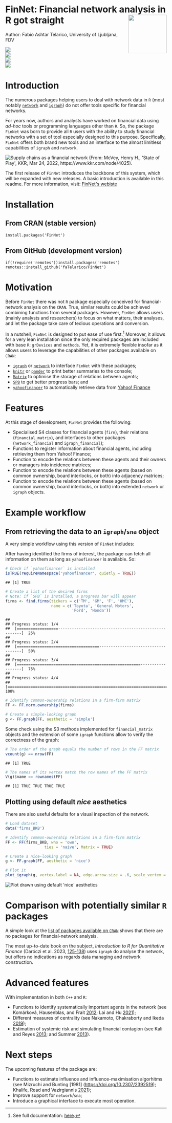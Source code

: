 # FinNet: Financial network analysis in R got straight <img src="man/figures/logo.png" align="right" width="120" alt = ''/>

Author: Fabio Ashtar Telarico, University of Ljubljana, FDV

<!-- badges: start -->

![](https://img.shields.io/badge/R%20CMD-passing-brightgreen)    
![](https://img.shields.io/badge/version-2.0.0-greem)    
![](https://img.shields.io/badge/CRAN-0.1.0-blue)    
![](https://img.shields.io/github/last-commit/fatelarico/finnet?logo=GitHub&logoColor=orange&style=plastic)

<!-- badges: end -->

# Introduction

The numerous packages helping users to deal with network data in `R` (most notably [`network`](https://statnet.org/) and [`igraph`](https://igraph.org/)) do not offer tools specific for financial networks.

For years now, authors and analysts have worked on financial data using *ad-hoc* tools or programming languages other than `R`. So, the package `FinNet` was born to provide all `R` users with the ability to study financial networks with a set of tool especially designed to this purpose. Specifically, `FinNet` offers both brand new tools and an interface to the almost limitless capabilities of `igraph` and `network`.

![Supply chains as a financial network (From: McVey, Henry H., 'State of Play', KKR, Mar 24, 2022, <https://www.kkr.com/node/4025>).](https://www.kkr.com/images/insights/images-69/charts-30.png)



The first release of `FinNet` introduces the backbone of this system, which will be expanded with new releases. A basic introduction is available in this readme. For more information, visit: [FinNet's webiste](https://fatelarico.github.io/FinNet.html)

# Installation

## From CRAN (stable version)

```         
install.packages('FinNet')
```

## From GitHub (development version)

```         
if(!require('remotes'))install.packages('remotes')
remotes::install_github('faTelarico/FinNet')
```

# Motivation

Before `FinNet` there was not `R` package especially conceived for financial-network analysis on the `CRAN`. True, similar results could be achieved combining functions from several packages. However, `FinNet` allows users (mainly analysts and researchers) to focus on what matters, their analyses, and let the package take care of tedious operations and conversion.

In a nutshell, `FinNet` is designed to put ease of use first.[^index-1] Moreover, it allows for a very lean installation since the only required packages are included with base `R`: `grDevices` and `methods`. Yet, it is extremely flexible insofar as it allows users to leverage the capabilities of other packages available on `CRAN`:

[^index-1]: See full documentation: [here]().

-   [`igraph`](https://CRAN.R-project.org/package=igraph) or [`network`](https://CRAN.R-project.org/package=network) to interface `FinNet` with these packages;
-   [`knitr`](https://CRAN.R-project.org/package=knitr) or [`pander`](https://CRAN.R-project.org/package=pander) to print better summaries to the console;
-   [`Matrix`](https://CRAN.R-project.org/package=Matrix) to optimise the storage of relations between agents;
-   [`SPB`](https://CRAN.R-project.org/package=SPB) to get better progress bars; and
-   [`yahoofinancer`](https://CRAN.R-project.org/package=yahoofinancer) to automatically retrieve data from [Yahoo! Finance](https://finance.yahoo.com/)

# Features

At this stage of development, `FinNet` provides the following:

-   Specialised S4 classes for financial agents (`firm`), their relations (`financial_matrix`), and interfaces to other packages (`network_financial` and `igraph_financial`);
-   Functions to register information about financial agents, including retrieving them from Yahoo! Finance;
-   Function to encode the relations between these agents and their owners or managers into incidence matrices;
-   Function to encode the relations between these agents (based on common ownership, board interlocks, or both) into adjacency matrices;
-   Function to encode the relations between these agents (based on common ownership, board interlocks, or both) into extended `network` or `igraph` objects.

# Example workflow

## From retrieving the data to an `igraph`/`sna` object

A very simple workflow using this version of `FinNet` includes:

After having identified the firms of interest, the package can fetch all information on them as long as `yahoofinancer` is available. So:

``` r
# Check if `yahoofinancer` is installed
isTRUE(requireNamespace('yahoofinancer', quietly = TRUE))
```

```         
## [1] TRUE
```

``` r
# Create a list of the desired firms
# Note: if `SPB` is installed, a progress bar will appear
firms <- find.firms(tickers = c('TM', 'GM', 'F', 'HMC'),
                    name = c('Toyota', 'General Motors',
                             'Ford', 'Honda'))
```

```         
## 
## Progress status: 1/4
##  [==================------------------------------------------------------]  25%
## 
## Progress status: 2/4
##  [====================================------------------------------------]  50%
## 
## Progress status: 3/4
##  [======================================================------------------]  75%
## 
## Progress status: 4/4
##  [=========================================================================]  100%
```

``` r
# Identify common-ownership relations in a firm-firm matrix
FF <- FF.norm.ownership(firms)

# Create a simple-looking graph
g <- FF.graph(FF, aesthetic = 'simple')
```

Some check using the S3 methods implemented for `financial_matrix` objects and the extension of some `igraph` functions allow to verify the correctness of the graph:

``` r
# The order of the graph equals the number of rows in the FF matrix
vcount(g) == nrow(FF)
```

```         
## [1] TRUE
```

``` r
# The names of its vertex match the row names of the FF matrix
V(g)$name == rownames(FF)
```

```         
## [1] TRUE TRUE TRUE TRUE
```

## Plotting using default *nice* aesthetics

There are also useful defaults for a visual inspection of the network.

``` r
# Load dataset
data('firms_BKB')

# Identify common-ownership relations in a firm-firm matrix
FF <- FF(firms_BKB, who = 'own',
                 ties = 'naive', Matrix = TRUE)

# Create a nice-looking graph
g <- FF.graph(FF, aesthetic = 'nice')

# Plot it
plot_igraph(g, vertex.label = NA, edge.arrow.size = .6, scale_vertex = 10)
```

![Plot drawn using default 'nice' aesthetics](https://github.com/FATelarico/FinNet/assets/100512813/4e249390-d97d-4cc9-9fa2-4e8df37df3e8)

# Comparison with potentially similar `R` packages

A simple look at the [list of packages available on `CRAN`](https://cran.r-project.org/web/packages/available_packages_by_name.html) shows that there are no packages for financial-network analysis.

The most up-to-date book on the subject, *Introduction to R for Quantitative Finance* (Daróczi et al. 2023, [125-138](https://packtpub.com/book/data/9781783280933/)) uses `igraph` do analyse the network, but offers no indications as regards data managing and network construction.

# Advanced features
With implementation in both `C++` and `R`:

-   Functions to identify systematically important agents in the network (see Komárková, Hausenblas, and Frait [2012](https://www.cnb.cz/export/sites/cnb/en/financial-stability/.galleries/fs_reports/fsr_2011-2012/fsr_2011-2012_article_i.pdf); Lai and Hu [2021](https://doi.org/10.1016/j.physa.2020.125613));
-   Different measures of centrality (see Nakamoto, Chakraborty and Ikeda [2019](https://doi.org/10.1007/s41109-019-0158-8));
-   Estimation of systemic risk and simulating financial contagion (see Kali and Reyes [2013](https://doi.org/10.1111/j.1465-7295.2009.00249.x); and Summer [2013](https://doi.org/10.1146/annurev-financial-110112-120948)).


# Next steps

The upcoming features of the package are:

-   Functions to estimate influence and influence-maximisation algorhitms (see Mizruchi and Bunting [1981] (<https://doi.org/10.2307/2392519>); Khalife, Read and Vazirgiannis [2021](https://doi.org/10.1007/s41109-021-00359-6));
-   Improve support for `network`/`sna`;
-   Introduce a graphical interface to execute most operation.
